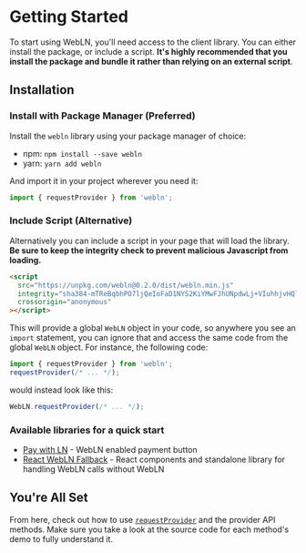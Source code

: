 # Getting Started

To start using WebLN, you'll need access to the client library. You can either install the package, or include a script. **It's highly recommended that you install the package and bundle it rather than relying on an external script**.

## Installation

### Install with Package Manager (Preferred)

Install the `webln` library using your package manager of choice:

* npm: `npm install --save webln`
* yarn: `yarn add webln`

And import it in your project wherever you need it:
```ts
import { requestProvider } from 'webln';
```

### Include Script (Alternative)

Alternatively you can include a script in your page that will load the library. **Be sure to keep the integrity check to prevent malicious Javascript from loading.**

```html
<script
  src="https://unpkg.com/webln@0.2.0/dist/webln.min.js"
  integrity="sha384-mTReBqbhPO7ljQeIoFaD1NYS2KiYMwFJhUNpdwLj+VIuhhjvHQlZ1XpwzAvd93nQ"
  crossorigin="anonymous"
></script>
```

This will provide a global `WebLN` object in your code, so anywhere you see an `import` statement, you can ignore that and access the same code from the global `WebLN` object. For instance, the following code:

```ts
import { requestProvider } from 'webln';
requestProvider(/* ... */);
```

would instead look like this:

```js
WebLN.requestProvider(/* ... */);
```

### Available libraries for a quick start
* [Pay with LN](https://github.com/alepop/pay-with-ln) - WebLN enabled payment button
* [React WebLN Fallback](https://github.com/joule-labs/react-webln-fallback) - React components and standalone library for handling WebLN calls without WebLN

## You're All Set

From here, check out how to use [`requestProvider`](/api/request-provider) and the provider API methods. Make sure you take a look at the source code for each method's demo to fully understand it.
